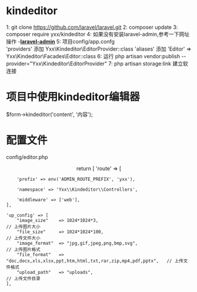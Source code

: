 # kindeditor
1: git clone https://github.com/laravel/laravel.git
2: composer update
3: composer require yxx/kindeditor
4: 如果没有安装laravel-admin,参考一下网址操作 -**[laravel-admin](https://laravel-admin.org/docs/zh/installation)**
5: 项目config/app.confg  
  'providers' 添加 Yxx\Kindeditor\EditorProvider::class
  'aliases'   添加 'Editor' => Yxx\Kindeditor\Facades\Editor::class
6: 运行 php artisan vendor:publish --provider="Yxx\Kindeditor\EditorProvider"
7: php artisan storage:link  建立软连接

# 项目中使用kindeditor编辑器
  $form->kindeditor('content', '内容');
# 配置文件
config/editor.php
<p align="center">
  return [
    'route' => [

        'prefix' => env('ADMIN_ROUTE_PREFIX', 'yxx'),

        'namespace' => 'Yxx\\Kindeditor\\Controllers',

        'middleware' => ['web'],
    ],

    'up_config' => [
        "image_size"    => 1024*1024*3,                                                 // 上传图片大小
        "file_size"     => 1024*1024*100,                                               // 上传文件大小
        "image_format"  => "jpg,gif,jpeg,png,bmp,svg",                                  // 上传图片格式
        "file_format"   => "doc,docx,xls,xlsx,ppt,htm,html,txt,rar,zip,mp4,pdf,pptx",   // 上传文件格式
        "upload_path"   => "uploads",                                                   // 上传文件目录
    ],
</p>


